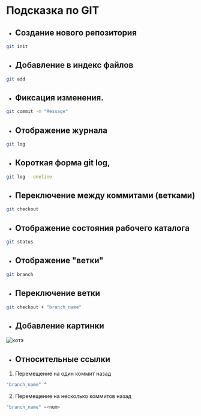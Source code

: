 # Подсказка по GIT

* ## Создание нового репозитория
```sh
git init
```

* ## Добавление в индекс файлов
```sh
git add
```

* ## Фиксация изменения.
```sh
git commit -m "Message"
```

* ## Отображение журнала
```sh
git log
```

* ## Короткая форма git log, 
```sh
git log --oneline
```

* ## Переключение между  коммитами (ветками)
```sh
git checkout
```

* ## Отображение состояния рабочего каталога 
```sh
git status
```

* ## Отображение "ветки"
```sh
git branch
```

* ## Переключение ветки
```sh
git checkout + "branch_name"
```

* ## Добавление картинки
![котэ](котик.jpg)

* ## Относительные ссылки

1. Перемещение на один коммит назад 
```sh
"branch_name" ^
```

2. Перемещение на несколько коммитов назад

```sh
"branch_name" ~<num>
```